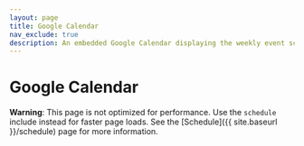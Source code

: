 ```yaml
---
layout: page
title: Google Calendar
nav_exclude: true
description: An embedded Google Calendar displaying the weekly event schedule.
---
```


# Google Calendar

**Warning**: This page is not optimized for performance. Use the `schedule` include instead for faster page loads. See the [Schedule]({{ site.baseurl }}/schedule) page for more information.

<div id="fullcalendar"></div>

<link rel="stylesheet" property="stylesheet" href="https://unpkg.com/@fullcalendar/core/main.css">
<link rel="stylesheet" property="stylesheet" href="https://unpkg.com/@fullcalendar/timegrid/main.css">
<script src="https://unpkg.com/@fullcalendar/core/main.min.js"></script>
<script src="https://unpkg.com/@fullcalendar/daygrid/main.min.js"></script>
<script src="https://unpkg.com/@fullcalendar/timegrid/main.min.js"></script>
<script src="https://unpkg.com/@fullcalendar/google-calendar/main.min.js"></script>

<style>
.fc table {
  margin-bottom: 0;
}
</style>
<script>
document.addEventListener('DOMContentLoaded', function() {
  new FullCalendar.Calendar(document.getElementById('fullcalendar'), {
    plugins: ['dayGrid', 'timeGrid', 'googleCalendar'],
    header: {
      left: 'title',
      right: 'today prev,next',
    },
    nowIndicator: true,
    height: 'auto',
    minTime: '09:00:00',
    maxTime: '21:00:00',
    allDaySlot: false,
    slotEventOverlap: false,
    defaultView: 'timeGridWeek',
    // THIS KEY WON'T WORK IN PRODUCTION!!!
    // To make your own Google API key, follow the directions here:
    // http://fullcalendar.io/docs/google_calendar/
    googleCalendarApiKey: 'AIzaSyDcnW6WejpTOCffshGDDb4neIrXVUA1EAE',
    // US Holidays
    eventSources: [
      {
        googleCalendarId: 'en.usa#holiday@group.v.calendar.google.com',
        className: 'holiday',
      },
    ],
  }).render();
});
</script>
